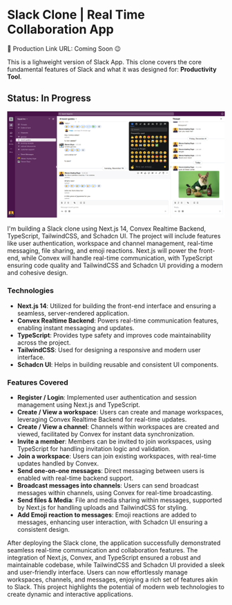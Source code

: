 # Slack Clone | Real Time Collaboration App

🔗 Production Link URL: Coming Soon 😉

This is a lighweight version of Slack App. This clone covers the core fundamental features of Slack and what it was designed for: **Productivity Tool**.

## Status: In Progress

![Alt text](public/workspace-page.png)

I'm building a Slack clone using Next.js 14, Convex Realtime Backend, TypeScript, TailwindCSS, and Schadcn UI. The project will include features like user authentication, workspace and channel management, real-time messaging, file sharing, and emoji reactions. Next.js will power the front-end, while Convex will handle real-time communication, with TypeScript ensuring code quality and TailwindCSS and Schadcn UI providing a modern and cohesive design.

### Technologies

- **Next.js 14**: Utilized for building the front-end interface and ensuring a seamless, server-rendered application.
- **Convex Realtime Backend**: Powers real-time communication features, enabling instant messaging and updates.
- **TypeScript**: Provides type safety and improves code maintainability across the project.
- **TailwindCSS**: Used for designing a responsive and modern user interface.
- **Schadcn UI**: Helps in building reusable and consistent UI components.

### Features Covered

- **Register / Login**: Implemented user authentication and session management using Next.js and TypeScript.
- **Create / View a workspace**: Users can create and manage workspaces, leveraging Convex Realtime Backend for real-time updates.
- **Create / View a channel**: Channels within workspaces are created and viewed, facilitated by Convex for instant data synchronization.
- **Invite a member**: Members can be invited to join workspaces, using TypeScript for handling invitation logic and validation.
- **Join a workspace**: Users can join existing workspaces, with real-time updates handled by Convex.
- **Send one-on-one messages**: Direct messaging between users is enabled with real-time backend support.
- **Broadcast messages into channels**: Users can send broadcast messages within channels, using Convex for real-time broadcasting.
- **Send files & Media**: File and media sharing within messages, supported by Next.js for handling uploads and TailwindCSS for styling.
- **Add Emoji reaction to messages**: Emoji reactions are added to messages, enhancing user interaction, with Schadcn UI ensuring a consistent design.

After deploying the Slack clone, the application successfully demonstrated seamless real-time communication and collaboration features. The integration of Next.js, Convex, and TypeScript ensured a robust and maintainable codebase, while TailwindCSS and Schadcn UI provided a sleek and user-friendly interface. Users can now effortlessly manage workspaces, channels, and messages, enjoying a rich set of features akin to Slack. This project highlights the potential of modern web technologies to create dynamic and interactive applications.
